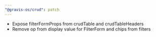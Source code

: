 ```yaml
---
"@gravis-os/crud": patch
---
```


- Expose filterFormProps from crudTable and crudTableHeaders
- Remove op from display value for FilterForm and chips from filters
